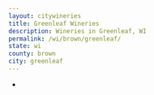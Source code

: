 ```yaml
---
layout: citywineries
title: Greenleaf Wineries
description: Wineries in Greenleaf, WI
permalink: /wi/brown/greenleaf/
state: wi
county: brown
city: greenleaf
---
```

-
